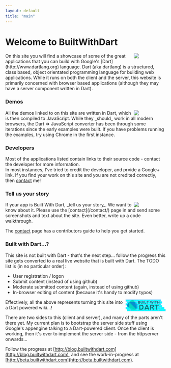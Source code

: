 ```yaml
---
layout: default
title: "main"
---
```


# Welcome to BuiltWithDart

<img src="/projects/games/rpcgame/rpcgame.png" style="float:right; width:100px">
On this site you will find a showcase of some of the great applications that 
you can build with Google's [Dart](http://www.dartlang.org) language.  
Dart (aka dartlang) is a structured, class based, object orientated 
programming language for building web applications.  
While it runs on both the client and the server, this website is primarily 
concerned with browser based applications (although they may have 
a server component written in Dart).

### Demos

<img src="/projects/frameworks/buckshot/buckshot_calc.png" style="float:right; width:100px">
All the demos linked to on this site are written in Dart, which is then compiled 
to JavaScript.  While they _should_ work in all modern browsers, the Dart => JavaScript 
converter has been through some iterations since the early examples were built.  If you
 have problems running the examples, try using Chrome in the first instance.

### Developers
 
Most of the applications listed contain links to their source code - contact the developer for more information.  
In most instances, I've tried to credit the developer, and prvide a Google+ link.  If you find your work on this site
and you are not credited correctly, then [contact](/contact/) me!

### Tell us your story

<img src="/projects/apps/todomvc/todomvc.png" style="float:right; width:100px"> 
If your app is Built With Dart, _tell us your story_.  We want to know about it.  Please use the [contact](/contact/) page
in and send some screenshots and text about the site.  Even better, write up a code walkthrough.

The [contact](/contact/) page has a contributors guide to help you get started.

### Built with Dart...?

This site is not built with Dart - that's the next step...  follow the progress this site gets converted to a real live website that is built with Dart.  The TODO list is (in no particular order):
  
  - User registration / logon
  - Submit content (instead of using github)
  - Moderate submitted content (again, instead of using github)
  - In-browser editing of content (because it's handy to modify typos)

<img src="img/builtwithdart-logo.png" style="float:right"/>  
Effectively, all the above represents turning this site into a Dart powered wiki...!

There are two sides to this (client and server), and many of the parts aren't there yet.  My current plan is to bootstrap the server side stuff using Google's appengine talking to a Dart-powered client.  Once the client is working, then it's over to implement the server side - from the httpserver onwards...

Follow the progress at [http://blog.builtwithdart.com](http://blog.builtwithdart.com), and see the work-in-progress at [http://beta.builtwithdart.com](http://beta.builtwithdart.com).